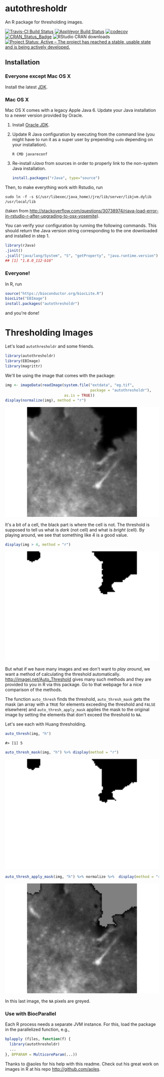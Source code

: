 autothresholdr
================

An R package for thresholding images.

[![Travis-CI Build Status](https://travis-ci.org/rorynolan/autothresholdr.svg?branch=master)](https://travis-ci.org/rorynolan/autothresholdr) [![AppVeyor Build Status](https://ci.appveyor.com/api/projects/status/github/rorynolan/autothresholdr?branch=master&svg=true)](https://ci.appveyor.com/project/rorynolan/autothresholdr) [![codecov](https://codecov.io/gh/rorynolan/autothresholdr/branch/master/graph/badge.svg)](https://codecov.io/gh/rorynolan/autothresholdr) [![CRAN\_Status\_Badge](http://www.r-pkg.org/badges/version/autothresholdr)](https://cran.r-project.org/package=autothresholdr) ![RStudio CRAN downloads](http://cranlogs.r-pkg.org/badges/grand-total/autothresholdr) [![Project Status: Active – The project has reached a stable, usable state and is being actively developed.](http://www.repostatus.org/badges/latest/active.svg)](http://www.repostatus.org/#active)

Installation
------------

### Everyone except Mac OS X

Install the latest [JDK](http://www.oracle.com/technetwork/java/javase/downloads/index.html).

### Mac OS X

Mac OS X comes with a legacy Apple Java 6. Update your Java installation to a newer version provided by Oracle.

1.  Install [Oracle JDK](http://www.oracle.com/technetwork/java/javase/downloads/index.html).

2.  Update R Java configuration by executing from the command line (you might have to run it as a super user by prepending `sudo` depending on your installation).

        R CMD javareconf

3.  Re-install *rJava* from sources in order to properly link to the non-system Java installation.

    ``` r
    install.packages("rJava", type="source")
    ```

Then, to make everything work with Rstudio, run

    sudo ln -f -s $(/usr/libexec/java_home)/jre/lib/server/libjvm.dylib /usr/local/lib

(taken from <http://stackoverflow.com/questions/30738974/rjava-load-error-in-rstudio-r-after-upgrading-to-osx-yosemite>).

You can verify your configuration by running the following commands. This should return the Java version string corresponding to the one downloaded and installed in step 1.

``` r
library(rJava)
.jinit()
.jcall("java/lang/System", "S", "getProperty", "java.runtime.version")
## [1] "1.8.0_112-b16" 
```

### Everyone!

In R, run

``` r
source("https://bioconductor.org/biocLite.R")
biocLite("EBImage")
install.packages("autothresholdr")
```

and you're done!

Thresholding Images
===================

Let's load `autothresholdr` and some friends.

``` r
library(autothresholdr)
library(EBImage)
library(magrittr)
```

We'll be using the image that comes with the package:

``` r
img <- imageData(readImage(system.file("extdata", "eg.tif", 
                                       package = "autothresholdr"), 
                           as.is = TRUE))
display(normalize(img), method = "r")
```

![](README_files/figure-markdown_github/the%20image-1.png)

It's a bit of a cell, the black part is where the cell is not. The threshold is supposed to tell us what is *dark* (not cell) and what is *bright* (cell). By playing around, we see that something like 4 is a good value.

``` r
display(img > 4, method = "r")
```

![](README_files/figure-markdown_github/guess%20four-1.png)

But what if we have many images and we don't want to *play around*, we want a method of calculating the threshold automatically. <http://imagej.net/Auto_Threshold> gives many such methods and they are provided to you in R via this package. Go to that webpage for a nice comparison of the methods.

The function `auto_thresh` finds the threshold, `auto_thresh_mask` gets the mask (an array with a `TRUE` for elements exceeding the threshold and `FALSE` elsewhere) and `auto_thresh_apply_mask` applies the mask to the original image by setting the elements that don't exceed the threshold to `NA`.

Let's see each with Huang thresholding.

``` r
auto_thresh(img, "h")
```

    #> [1] 5

``` r
auto_thresh_mask(img, "h") %>% display(method = "r")
```

![](README_files/figure-markdown_github/thresh%20mask%20apply-1.png)

``` r
auto_thresh_apply_mask(img, "h") %>% normalize %>%  display(method = "r")
```

![](README_files/figure-markdown_github/thresh%20mask%20apply-2.png)

In this last image, the `NA` pixels are greyed.

### Use with BiocParallel

Each R process needs a separate JVM instance. For this, load the package in the parallelized function, e.g.,

``` r
bplapply (files, function(f) {
  library(autothresholdr)
  ...
}, BPPARAM = MulticoreParam(...))
```

Thanks to @aoles for his help with this readme. Check out his great work on images in R at his repo <http://github.com/aoles>.
